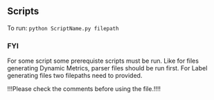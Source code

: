 ## Scripts
To run:
`python ScriptName.py filepath`

### FYI
For some script some prerequiste scripts must be run. Like for files generating Dynamic Metrics, parser files should be run first. For Label generating files two filepaths need to provided.

!!!Please check the comments before using the file.!!!!
